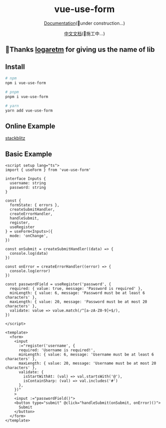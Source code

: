 <h1 align="center">
vue-use-form
</h1>

<p align="center">
 <a href="https://vue-form-docs.netlify.app/">Documentation</a>(🔨under construction...)
</p>
<p align="center">
 <a href="https://vue-form-cn.netlify.app/">中文文档</a>(🔨施工中...)
</p>


## 🎉Thanks [logaretm](https://github.com/logaretm) for giving us the name of lib

## Install

```bash
# npm
npm i vue-use-form

# pnpm
pnpm i vue-use-form

# yarn
yarn add vue-use-form
```

## Online Example
[stackblitz](https://stackblitz.com/edit/vitejs-vite-ztou8m?file=src%2FApp.vue,src%2Fmain.ts&terminal=dev)

## Basic Example

```vue
<script setup lang="ts">
import { useForm } from 'vue-use-form'

interface Inputs {
  username: string
  password: string
}

const {
  formState: { errors },
  createSubmitHandler,
  createErrorHandler,
  handleSubmit,
  register,
  useRegister
} = useForm<Inputs>({
  mode: 'onChange',
})

const onSubmit = createSubmitHandler((data) => {
  console.log(data)
})

const onError = createErrorHandler((error) => {
  console.log(error)
})

const passwordField = useRegister('password', {
  required: { value: true, message: 'Password is required' },
  minLength: { value: 6, message: 'Password must be at least 6 characters' },
  maxLength: { value: 20, message: 'Password must be at most 20 characters' },
  validate: value => value.match(/^[a-zA-Z0-9]+$/),
})

</script>

<template>
  <form>
    <input
      :="register('username', {
      required: 'Username is required!',
      minLength: { value: 6, message: 'Username must be at least 6 characters' },
      maxLength: { value: 20, message: 'Username must be at most 20 characters' },
      validate: {
        isStartWithAt: (val) => val.startsWith('@'),
        isContainSharp: (val) => val.includes('#')
      },
    })"
    >
    <input :="passwordField()">
    <button type="submit" @click="handleSubmit(onSubmit, onError)()">
      Submit
    </button>
  </form>
</template>

```
